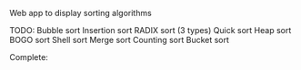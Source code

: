 Web app to display sorting algorithms

TODO:
Bubble sort
Insertion sort
RADIX sort (3 types)
Quick sort
Heap sort
BOGO sort
Shell sort
Merge sort
Counting sort
Bucket sort

Complete:
